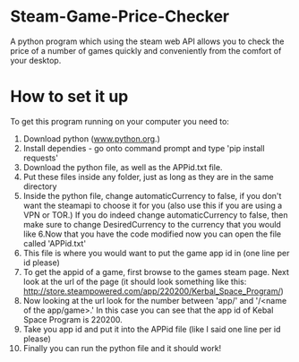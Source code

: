 # Steam-Game-Price-Checker
A python program which using the steam web API allows you to check the price of a number of games quickly and conveniently from the comfort of your desktop.

# How to set it up
To get this program running on your computer you need to:
1. Download python (www.python.org.) 
2. Install dependies - go onto command prompt and type 'pip install requests'
3. Download the python file, as well as the APPid.txt file.
4. Put these files inside any folder, just as long as they are in the same directory
5. Inside the python file, change automaticCurrency to false, if you don't want the steamapi to choose it for you (also use this if you are using a VPN or TOR.) If you do indeed change automaticCurrency to false, then make sure to change DesiredCurrency to the currency that you would like
6.Now that you have the code modified now you can open the file called 'APPid.txt'
7. This file is where you would want to put the game app id in (one line per id please)
8. To get the appid of a game, first browse to the games steam page. Next look at the url of the page (it should look something like this: http://store.steampowered.com/app/220200/Kerbal_Space_Program/)
9. Now looking at the url look for the number between 'app/' and '/<name of the app/game>.' In this case you can see that the app id of Kebal Space Program is 220200. 
10. Take you app id and put it into the APPid file (like I said one line per id please)
11. Finally you can run the python file and it should work!
